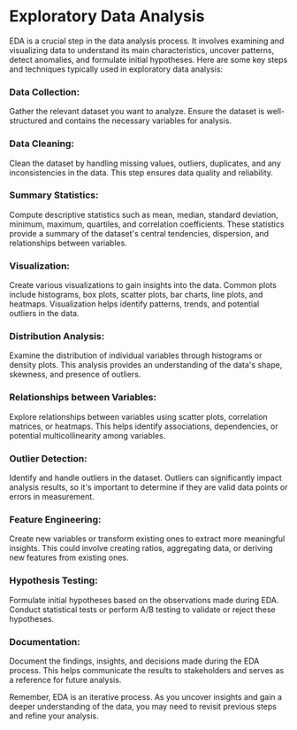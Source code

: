 # Exploratory Data Analysis
EDA is a crucial step in the data analysis process. It involves examining and visualizing data to understand its main characteristics, uncover patterns, detect anomalies, and formulate initial hypotheses. Here are some key steps and techniques typically used in exploratory data analysis:

### Data Collection: 
Gather the relevant dataset you want to analyze. Ensure the dataset is well-structured and contains the necessary variables for analysis.

### Data Cleaning: 
Clean the dataset by handling missing values, outliers, duplicates, and any inconsistencies in the data. This step ensures data quality and reliability.

### Summary Statistics: 
Compute descriptive statistics such as mean, median, standard deviation, minimum, maximum, quartiles, and correlation coefficients. These statistics provide a summary of the dataset's central tendencies, dispersion, and relationships between variables.

### Visualization: 
Create various visualizations to gain insights into the data. Common plots include histograms, box plots, scatter plots, bar charts, line plots, and heatmaps. Visualization helps identify patterns, trends, and potential outliers in the data.

### Distribution Analysis: 
Examine the distribution of individual variables through histograms or density plots. This analysis provides an understanding of the data's shape, skewness, and presence of outliers.

### Relationships between Variables: 
Explore relationships between variables using scatter plots, correlation matrices, or heatmaps. This helps identify associations, dependencies, or potential multicollinearity among variables.

### Outlier Detection: 
Identify and handle outliers in the dataset. Outliers can significantly impact analysis results, so it's important to determine if they are valid data points or errors in measurement.

### Feature Engineering: 
Create new variables or transform existing ones to extract more meaningful insights. This could involve creating ratios, aggregating data, or deriving new features from existing ones.

### Hypothesis Testing: 
Formulate initial hypotheses based on the observations made during EDA. Conduct statistical tests or perform A/B testing to validate or reject these hypotheses.

### Documentation: 
Document the findings, insights, and decisions made during the EDA process. This helps communicate the results to stakeholders and serves as a reference for future analysis.

Remember, EDA is an iterative process. As you uncover insights and gain a deeper understanding of the data, you may need to revisit previous steps and refine your analysis.
